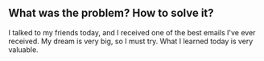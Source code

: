 ## What was the problem? How to solve it?
I talked to my friends today, and I received one of the best emails I've ever received. My dream is very big, so I must try. What I learned today is very valuable.